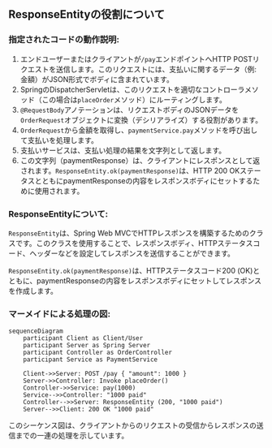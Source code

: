 ## ResponseEntityの役割について

### 指定されたコードの動作説明:
1. エンドユーザーまたはクライアントが`/pay`エンドポイントへHTTP POSTリクエストを送信します。このリクエストには、支払いに関するデータ（例: 金額）がJSON形式でボディに含まれています。
2. SpringのDispatcherServletは、このリクエストを適切なコントローラメソッド（この場合は`placeOrder`メソッド）にルーティングします。
3. `@RequestBody`アノテーションは、リクエストボディのJSONデータを`OrderRequest`オブジェクトに変換（デシリアライズ）する役割があります。
4. `OrderRequest`から金額を取得し、`paymentService.pay`メソッドを呼び出して支払いを処理します。
5. 支払いサービスは、支払い処理の結果を文字列として返します。
6. この文字列（paymentResponse）は、クライアントにレスポンスとして返されます。`ResponseEntity.ok(paymentResponse)`は、HTTP 200 OKステータスとともにpaymentResponseの内容をレスポンスボディにセットするために使用されます。

### ResponseEntityについて:
`ResponseEntity`は、Spring Web MVCでHTTPレスポンスを構築するためのクラスです。このクラスを使用することで、レスポンスボディ、HTTPステータスコード、ヘッダーなどを設定してレスポンスを送信することができます。

`ResponseEntity.ok(paymentResponse)`は、HTTPステータスコード200 (OK)とともに、paymentResponseの内容をレスポンスボディにセットしてレスポンスを作成します。

### マーメイドによる処理の図:

```mermaid
sequenceDiagram
    participant Client as Client/User
    participant Server as Spring Server
    participant Controller as OrderController
    participant Service as PaymentService

    Client->>Server: POST /pay { "amount": 1000 }
    Server->>Controller: Invoke placeOrder()
    Controller->>Service: pay(1000)
    Service-->>Controller: "1000 paid"
    Controller-->>Server: ResponseEntity (200, "1000 paid")
    Server-->>Client: 200 OK "1000 paid"
```

このシーケンス図は、クライアントからのリクエストの受信からレスポンスの送信までの一連の処理を示しています。